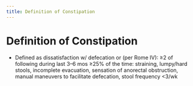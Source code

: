 ```yaml
---
title: Definition of Constipation
---
```

# Definition of Constipation


* Defined as dissatisfaction w/ defecation or (per Rome IV): ≥2 of following during last 3–6 mos ≥25% of the time: straining, lumpy/hard stools, incomplete evacuation, sensation of anorectal obstruction, manual maneuvers to facilitate defecation, stool frequency <3/wk

